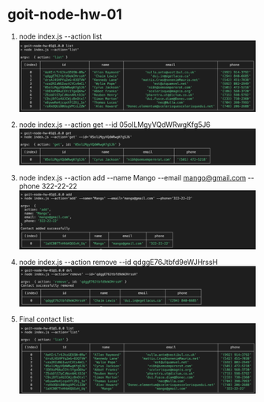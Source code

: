 # goit-node-hw-01

1) node index.js --action list
![1) node index.js --action list](https://raw.githubusercontent.com/dmitrij-pularija/goit-node-hw-01/main/screnshoots/s01.png)

2) node index.js --action get --id 05olLMgyVQdWRwgKfg5J6
![2) node index.js --action get --id 05olLMgyVQdWRwgKfg5J6](https://raw.githubusercontent.com/dmitrij-pularija/goit-node-hw-01/main/screnshoots/s02.png)

3) node index.js --action add --name Mango --email mango@gmail.com --phone 322-22-22
![3) node index.js --action add --name Mango --email mango@gmail.com --phone 322-22-22](https://raw.githubusercontent.com/dmitrij-pularija/goit-node-hw-01/main/screnshoots/s03.png)

4) node index.js --action remove --id qdggE76Jtbfd9eWJHrssH
![4) node index.js --action remove --id qdggE76Jtbfd9eWJHrssH](https://raw.githubusercontent.com/dmitrij-pularija/goit-node-hw-01/main/screnshoots/s04.png)

5) Final contact list:
![Final contact list:](https://raw.githubusercontent.com/dmitrij-pularija/goit-node-hw-01/main/screnshoots/s05.png)

